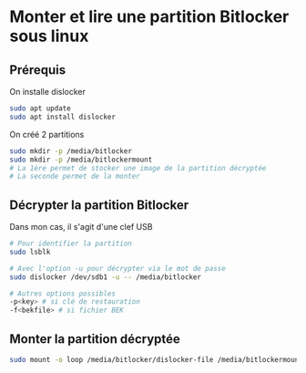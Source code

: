 # Monter et lire une partition Bitlocker sous linux



## Prérequis

On installe dislocker

```bash
sudo apt update
sudo apt install dislocker
```

On créé 2 partitions

```bash
sudo mkdir -p /media/bitlocker
sudo mkdir -p /media/bitlockermount
# La 1ère permet de stocker une image de la partition décryptée
# La seconde permet de la monter
```



## Décrypter la partition Bitlocker

Dans mon cas, il s'agit d'une clef USB 

```bash
# Pour identifier la partition
sudo lsblk

# Avec l'option -u pour décrypter via le mot de passe
sudo dislocker /dev/sdb1 -u -- /media/bitlocker

# Autres options possibles
-p<key> # si clé de restauration
-f<bekfile> # si fichier BEK
```



## Monter la partition décryptée

```bash
sudo mount -o loop /media/bitlocker/dislocker-file /media/bitlockermount
```

